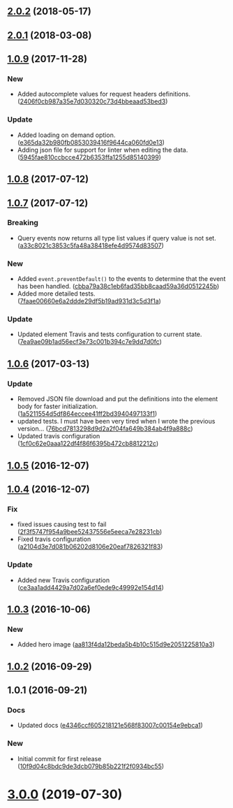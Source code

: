 <a name="2.0.2"></a>
## [2.0.2](https://github.com/advanced-rest-client/arc-definitions/compare/1.0.9...2.0.2) (2018-05-17)




<a name="2.0.1"></a>
## [2.0.1](https://github.com/advanced-rest-client/arc-definitions/compare/1.0.9...2.0.1) (2018-03-08)




<a name="1.0.9"></a>
## [1.0.9](https://github.com/advanced-rest-client/arc-definitions/compare/1.0.7...1.0.9) (2017-11-28)


### New

* Added autocomplete values for request headers definitions. ([2406f0cb987a35e7d030320c73d4bbeaad53bed3](https://github.com/advanced-rest-client/arc-definitions/commit/2406f0cb987a35e7d030320c73d4bbeaad53bed3))

### Update

* Added loading on demand option. ([e365da32b980fb0853039416f9644ca060fd0e13](https://github.com/advanced-rest-client/arc-definitions/commit/e365da32b980fb0853039416f9644ca060fd0e13))
* Adding json file for support for linter when editing the data. ([5945fae810ccbcce472b6353ffa1255d85140399](https://github.com/advanced-rest-client/arc-definitions/commit/5945fae810ccbcce472b6353ffa1255d85140399))



<a name="1.0.8"></a>
## [1.0.8](https://github.com/advanced-rest-client/arc-definitions/compare/1.0.7...v1.0.8) (2017-07-12)




<a name="1.0.7"></a>
## [1.0.7](https://github.com/advanced-rest-client/arc-definitions/compare/1.0.6...v1.0.7) (2017-07-12)


### Breaking

* Query events now returns all type list values if query value is not set. ([a33c8021c3853c5fa48a38418efe4d9574d83507](https://github.com/advanced-rest-client/arc-definitions/commit/a33c8021c3853c5fa48a38418efe4d9574d83507))

### New

* Added `event.preventDefault()` to the events to determine that the event has been handled. ([cbba79a38c1eb6fad35bb8caad59a36d0512245b](https://github.com/advanced-rest-client/arc-definitions/commit/cbba79a38c1eb6fad35bb8caad59a36d0512245b))
* Added more detailed tests. ([7faae00660e6a2ddde29df5b19ad931d3c5d3f1a](https://github.com/advanced-rest-client/arc-definitions/commit/7faae00660e6a2ddde29df5b19ad931d3c5d3f1a))

### Update

* Updated element Travis and tests configuration to current state. ([7ea9ae09b1ad56ecf3e73c001b394c7e9dd7d0fc](https://github.com/advanced-rest-client/arc-definitions/commit/7ea9ae09b1ad56ecf3e73c001b394c7e9dd7d0fc))



<a name="1.0.6"></a>
## [1.0.6](https://github.com/advanced-rest-client/arc-definitions/compare/1.0.5...v1.0.6) (2017-03-13)


### Update

* Removed JSON file download and put the definitions into the element body for faster initialization. ([1a5211554d5df864eccee41ff2bd3940497133f1](https://github.com/advanced-rest-client/arc-definitions/commit/1a5211554d5df864eccee41ff2bd3940497133f1))
* updated tests. I must have been very tired when I wrote the previous version... ([76bcd7813298d9d2a2f04fa649b384ab4f9a888c](https://github.com/advanced-rest-client/arc-definitions/commit/76bcd7813298d9d2a2f04fa649b384ab4f9a888c))
* Updated travis configuration ([1cf0c62e0aaa122df4f86f6395b472cb8812212c](https://github.com/advanced-rest-client/arc-definitions/commit/1cf0c62e0aaa122df4f86f6395b472cb8812212c))



<a name="1.0.5"></a>
## [1.0.5](https://github.com/advanced-rest-client/arc-definitions/compare/1.0.4...v1.0.5) (2016-12-07)




<a name="1.0.4"></a>
## [1.0.4](https://github.com/advanced-rest-client/arc-definitions/compare/1.0.3...v1.0.4) (2016-12-07)


### Fix

* fixed issues causing test to fail ([2f3f5747f954a9bee52437556e5eeca7e28231cb](https://github.com/advanced-rest-client/arc-definitions/commit/2f3f5747f954a9bee52437556e5eeca7e28231cb))
* Fixed travis configuration ([a2104d3e7d081b06202d8106e20eaf7826321f83](https://github.com/advanced-rest-client/arc-definitions/commit/a2104d3e7d081b06202d8106e20eaf7826321f83))

### Update

* Added new Travis configuration ([ce3aa1add4429a7d02a6ef0ede9c49992e154d14](https://github.com/advanced-rest-client/arc-definitions/commit/ce3aa1add4429a7d02a6ef0ede9c49992e154d14))



<a name="1.0.3"></a>
## [1.0.3](https://github.com/advanced-rest-client/arc-definitions/compare/1.0.1...v1.0.3) (2016-10-06)


### New

* Added hero image ([aa813f4da12beda5b4b10c515d9e2051225810a3](https://github.com/advanced-rest-client/arc-definitions/commit/aa813f4da12beda5b4b10c515d9e2051225810a3))



<a name="1.0.2"></a>
## [1.0.2](https://github.com/advanced-rest-client/arc-definitions/compare/1.0.1...v1.0.2) (2016-09-29)




<a name="1.0.1"></a>
## 1.0.1 (2016-09-21)


### Docs

* Updated docs ([e4346ccf605218121e568f83007c00154e9ebca1](https://github.com/advanced-rest-client/arc-definitions/commit/e4346ccf605218121e568f83007c00154e9ebca1))

### New

* Initial commit for first release ([10f9d04c8bdc9de3dcb079b85b221f2f0934bc55](https://github.com/advanced-rest-client/arc-definitions/commit/10f9d04c8bdc9de3dcb079b85b221f2f0934bc55))



# [3.0.0](https://github.com/advanced-rest-client/arc-definitions/compare/1.0.9...3.0.0) (2019-07-30)



